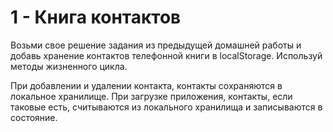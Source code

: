 <h1>1 - Книга контактов</h1>
Возьми свое решение задания из предыдущей домашней работы и добавь хранение контактов телефонной книги в localStorage. Используй методы жизненного цикла.

При добавлении и удалении контакта, контакты сохраняются в локальное хранилище.
При загрузке приложения, контакты, если таковые есть, считываются из локального
хранилища и записываются в состояние.
